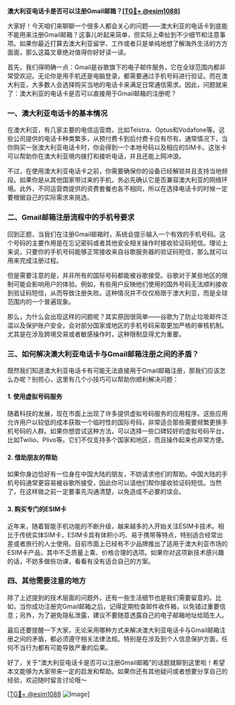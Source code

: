 **澳大利亚电话卡是否可以注册Gmail邮箱？[[TG💪+ @esim1088](https://t.me/s/esim1088)]**

大家好！今天咱们来聊聊一个很多人都会关心的问题——澳大利亚的电话卡到底能不能用来注册Gmail邮箱？这事儿听起来简单，但实际上牵扯到不少细节和注意事项。如果你最近打算去澳大利亚留学、工作或者只是单纯地想了解海外生活的方方面面，那么这篇文章绝对值得你好好读一读。

首先，我们得明确一点：Gmail是谷歌旗下的电子邮件服务，它在全球范围内都非常受欢迎。无论你是用手机还是电脑登录，都需要通过手机号码进行验证。而在澳大利亚，大多数人会选择购买当地的电话卡来满足日常通信需求。因此，问题就来了：澳大利亚的电话卡是否可以直接用于Gmail邮箱的注册呢？

### 一、澳大利亚电话卡的基本情况

在澳大利亚，有几家主要的电信运营商，比如Telstra、Optus和Vodafone等。这些公司提供的电话卡种类繁多，从预付费卡到后付费卡应有尽有。通常情况下，当你购买一张澳大利亚电话卡时，你会得到一个本地号码以及相应的SIM卡。这张卡可以帮助你在澳大利亚境内拨打和接听电话，并且还能上网冲浪。

不过，在使用澳大利亚电话卡之前，你需要确保你的设备已经解锁并且支持当地频段。如果你是从其他国家带过来的手机，务必先确认它是否兼容澳大利亚的网络环境。此外，不同运营商提供的资费套餐也各不相同，所以在选择电话卡的时候一定要根据自己的实际需求来挑选。

### 二、Gmail邮箱注册流程中的手机号要求

回到正题，当我们在注册Gmail邮箱时，系统会提示输入一个有效的手机号码。这个号码的主要作用是在忘记密码或者其他安全相关操作时接收验证码短信。理论上来说，只要你的手机号码能够正常接收来自谷歌服务器的验证码短信，那么就可以用来完成注册过程。

但是需要注意的是，并非所有的国际号码都能被谷歌接受。谷歌对于某些地区的限制可能会影响用户的体验。例如，有些用户反映他们使用的国外号码无法顺利接收到验证码短信，从而导致注册失败。这种情况并不仅仅局限于澳大利亚，而是全球范围内的一个普遍现象。

那么，为什么会出现这样的问题呢？其实原因很简单——谷歌为了防止垃圾邮件泛滥以及保护账户安全，会对部分国家或地区的手机号码采取更加严格的审核机制。尤其是在涉及跨境交易或者敏感操作时，这种限制显得尤为重要。

### 三、如何解决澳大利亚电话卡与Gmail邮箱注册之间的矛盾？

既然我们知道澳大利亚电话卡有可能无法直接用于Gmail邮箱注册，那我们应该怎么办呢？别担心，这里有几个小技巧可以帮助你顺利解决问题：

#### 1. 使用虚拟号码服务
随着科技的发展，现在市面上出现了许多提供虚拟号码服务的应用程序。这些应用允许用户以较低的成本获取一个临时性的国际号码，非常适合那些需要频繁更换手机号码的人群。如果你想尝试这种方法，可以选择一些口碑较好的虚拟号码平台，比如Twilio、Plivo等。它们不仅支持多个国家和地区，而且操作起来也非常方便。

#### 2. 借助朋友的帮助
如果你身边恰好有一位身在中国大陆的朋友，不妨请求他们的帮助。中国大陆的手机号码通常更容易被谷歌所接受，因此你可以请他们帮你接收验证码短信。当然了，在这样做之前一定要事先沟通清楚，以免造成不必要的误会。

#### 3. 购买专门的ESIM卡
近年来，随着智能手机功能的不断升级，越来越多的人开始关注ESIM卡技术。相比于传统实体SIM卡，ESIM卡具有体积小巧、易于携带等特点，特别适合经常出差或者旅行的人士使用。目前市面上已经有不少品牌推出了适用于澳大利亚市场的ESIM卡产品，其中不乏质量上乘、价格合理的选项。如果你对这项新技术感兴趣的话，不妨多做些功课，看看有没有适合自己的方案。

### 四、其他需要注意的地方

除了上述提到的技术层面的问题外，还有一些生活细节也是我们需要留意的。比如，当你成功注册完Gmail邮箱之后，记得定期检查邮件收件箱，以免错过重要信息；另外，为了避免隐私泄露，建议不要随意透露自己的电子邮箱地址给陌生人。

最后还要提醒一下大家，无论采用哪种方式来解决澳大利亚电话卡与Gmail邮箱注册之间的矛盾，都必须遵守相关法律法规。特别是在涉及到个人信息保护方面，任何不当行为都有可能导致严重的后果。

好了，关于“澳大利亚电话卡是否可以注册Gmail邮箱”的话题就聊到这里啦！希望本文能够为大家带来一定的启发和帮助。如果你还有其他疑问或者想要分享自己的经验，欢迎随时留言讨论哦～

[[TG💪+ @esim1088](https://t.me/s/esim1088) ![Image](https://i.postimg.cc/4NQfJmqS/Snipaste-2025-05-13-00-14-12.png)]